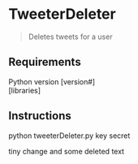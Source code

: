 # TweeterDeleter
> Deletes tweets for a user

## Requirements
Python version [version#]<br>
[libraries]

## Instructions
python tweeterDeleter.py key secret

tiny change and some deleted text
